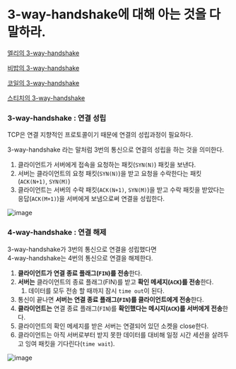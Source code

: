 # 3-way-handshake에 대해 아는 것을 다 말하라.

[엘리의 3-way-handshake](elly-3-way-handshake.md)

[비밥의 3-way-handshake](bebop.md)

[코일의 3-way-handshake](super-coyle.md)

[스티치의 3-way-handshake](stitch.md)



### 3-way-handshake : 연결 성립

TCP은 연결 지향적인 프로토콜이기 때문에 연결의 성립과정이 필요하다.

3-way-handshake 라는 말처럼 3번의 통신으로 연결의 성립을 하는 것을 의미한다.

1. 클라이언트가 서버에게 접속을 요청하는 패킷(`SYN(N)`) 패킷을 보낸다.
2. 서버는 클라이언트의 요청 패킷(`SYN(N)`)을 받고 요청을 수락한다는 패킷(`ACK(N+1)`, `SYN(M)`)
3. 클라이언트는 서버의 수락 패킷(`ACK(N+1)`, `SYN(M)`)을 받고 수락 패킷을 받았다는 응답(`ACK(M+1)`)을 서버에게 보냄으로써 연결을 성립한다.

![image](https://user-images.githubusercontent.com/13347548/88076871-9060bf00-cbb5-11ea-89d2-fcc528fc4715.png)

### 4-way-handshake : 연결 해제

3-way-handshake가 3번의 통신으로 연결을 성립했다면  
4-way-handshake는 4번의 통신으로 연결을 해제한다.

1. **클라이언트가 연결 종료 플래그(`FIN`)를 전송**한다.
2. **서버는** 클라이언트의 종료 플래그(FIN)를 받고 **확인 메세지(`ACK`)를 전송**한다.
   1. 데이터를 모두 전송 할 때까지 잠시 `time out`이 된다.
3. 통신이 끝나면 **서버는 연결 종료 플래그(`FIN`)를 클라이언트에게 전송**한다.
4. **클라이언트는** 연결 종료 플래그(`FIN`)를 **확인했다는 메시지(`ACK`)를 서버에게 전송**한다.
5. 클라이언트의 확인 메세지를 받은 서버는 연결되어 있던 소켓을 close한다.
6. 클라이언트는 아직 서버로부터 받지 못한 데이터를 대비해 일정 시간 세션을 살려두고 잉여 패킷을 기다린다(`time wait`).

![image](https://user-images.githubusercontent.com/13347548/88078745-c69f3e00-cbb7-11ea-9f3e-caf33a096573.png)

